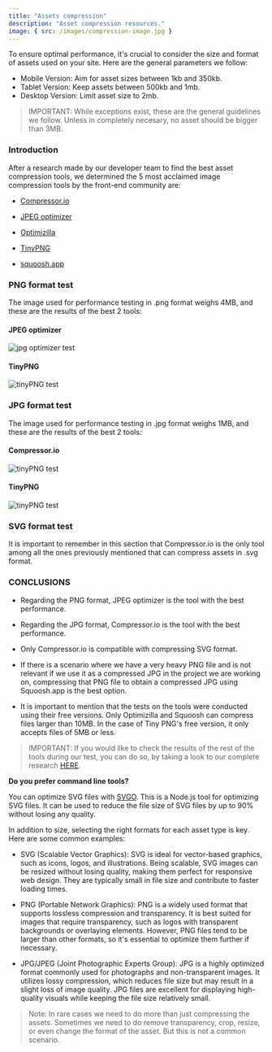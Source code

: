 ```yaml
---
title: "Assets compression"
description: "Asset compression resources."
image: { src: /images/compression-image.jpg }
---
```


To ensure optimal performance, it's crucial to consider the size and format of assets used on your site. Here are the general parameters we follow:

- Mobile Version: Aim for asset sizes between 1kb and 350kb.
- Tablet Version: Keep assets between 500kb and 1mb.
- Desktop Version: Limit asset size to 2mb.

> IMPORTANT: While exceptions exist, these are the general guidelines we follow. Unless in completely necesary, no asset should be bigger than 3MB.

### Introduction

After a research made by our developer team to find the best asset compression tools, we determined the 5 most acclaimed image compression tools by the front-end community are:

- <a href="https://compressor.io/" target="_blank">Compressor.io</a>

- <a href="https://jpeg-optimizer.com/" target="_blank">JPEG optimizer</a>

- <a href="https://imagecompressor.com/" target="_blank">Optimizilla</a>

- <a href="https://tinypng.com/" target="_blank">TinyPNG</a>

- <a href="https://squoosh.app/" target="_blank">squoosh.app</a>

### PNG format test

The image used for performance testing in .png format weighs 4MB, and these are the results of the best 2 tools:

#### JPEG optimizer

![jpg optimizer test](/images/jpegoptimizerpng.png)

#### TinyPNG

![tinyPNG test](/images/tinypngpng.png)

### JPG format test

The image used for performance testing in .jpg format weighs 1MB, and these are the results of the best 2 tools:

#### Compressor.io

![tinyPNG test](/images/compressoriojpg.png)

#### TinyPNG

![tinyPNG test](/images/tinypngjpg.png)

### SVG format test

It is important to remember in this section that Compressor.io is the only tool among all the ones previously mentioned that can compress assets in .svg format.

### CONCLUSIONS

- Regarding the PNG format, JPEG optimizer is the tool with the best performance.

- Regarding the JPG format, Compressor.io is the tool with the best performance.

- Only Compressor.io is compatible with compressing SVG format.

- If there is a scenario where we have a very heavy PNG file and is not relevant if we use it as a compressed JPG in the project we are working on, compressing that PNG file to obtain a compressed JPG using Squoosh.app is the best option.

- It is important to mention that the tests on the tools were conducted using their free versions. Only Optimizilla and Squoosh can compress files larger than 10MB. In the case of Tiny PNG's free version, it only accepts files of 5MB or less.

> IMPORTANT: If you would like to check the results of the rest of the tools during our test, you can do so, by taking a look to our complete research <a href="https://docs.google.com/document/d/1yuBmqcXYEPBZDlnMtmNOlVGOT4PBck1c/edit?usp=sharing&ouid=111006603447264063807&rtpof=true&sd=true">HERE</a>.

**Do you prefer command line tools?**

You can optimize SVG files with <a href="https://github.com/svg/svgo" target="_blank">SVGO</a>. This is a Node.js tool for optimizing SVG files. It can be used to reduce the file size of SVG files by up to 90% without losing any quality.

In addition to size, selecting the right formats for each asset type is key. Here are some common examples:

- SVG (Scalable Vector Graphics): SVG is ideal for vector-based graphics, such as icons, logos, and illustrations. Being scalable, SVG images can be resized without losing quality, making them perfect for responsive web design. They are typically small in file size and contribute to faster loading times.

- PNG (Portable Network Graphics): PNG is a widely used format that supports lossless compression and transparency. It is best suited for images that require transparency, such as logos with transparent backgrounds or overlaying elements. However, PNG files tend to be larger than other formats, so it's essential to optimize them further if necessary.

- JPG/JPEG (Joint Photographic Experts Group): JPG is a highly optimized format commonly used for photographs and non-transparent images. It utilizes lossy compression, which reduces file size but may result in a slight loss of image quality. JPG files are excellent for displaying high-quality visuals while keeping the file size relatively small.

> Note: In rare cases we need to do more than just compressing the assets. Sometimes we need to do remove transparency, crop, resize, or even change the format of the asset. But this is not a common scenario.
